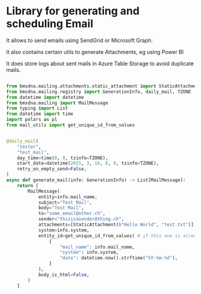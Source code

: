# Library for generating and scheduling Email

It allows to send emails using SendGrid or Microsoft Graph.

It also contains certain utils to generate Attachments, eg using Power BI

It does store logs about sent mails in Azure Table Storage to avoid duplicate mails.

```python

from bmsdna.mailing.attachments.static_attachment import StaticAttachment
from bmsdna.mailing.registry import GenerationInfo, daily_mail, TZONE
from datetime import datetime
from bmsdna.mailing import MailMessage
from typing import List
from datetime import time
import polars as pl
from mail_utils import get_unique_id_from_values


@daily_mail(
    "tester",
    "test_mail",
    day_time=time(6, 0, tzinfo=TZONE),
    start_date=datetime(2025, 3, 16, 6, 0, tzinfo=TZONE),
    retry_on_empty_send=False,
)
async def generate_mail(info: GenerationInfo) -> List[MailMessage]:
    return [
        MailMessage(
            entity=info.mail_name,
            subject="Test Mail",
            body="Test Mail",
            to="some_email@other.ch",
            sender="thisisasender@thing.ch",
            attachments=[StaticAttachment(b"Hello World", "test.txt")],
            system=info.system,
            entity_id=get_unique_id_from_values( # if this one is already sent in sendgrid, won't be sent again
                {
                    "mail_name": info.mail_name,
                    "system": info.system,
                    "date": datetime.now().strftime("%Y-%m-%d"),
                }
            ),
            body_is_html=False,
        )
    ]

```

